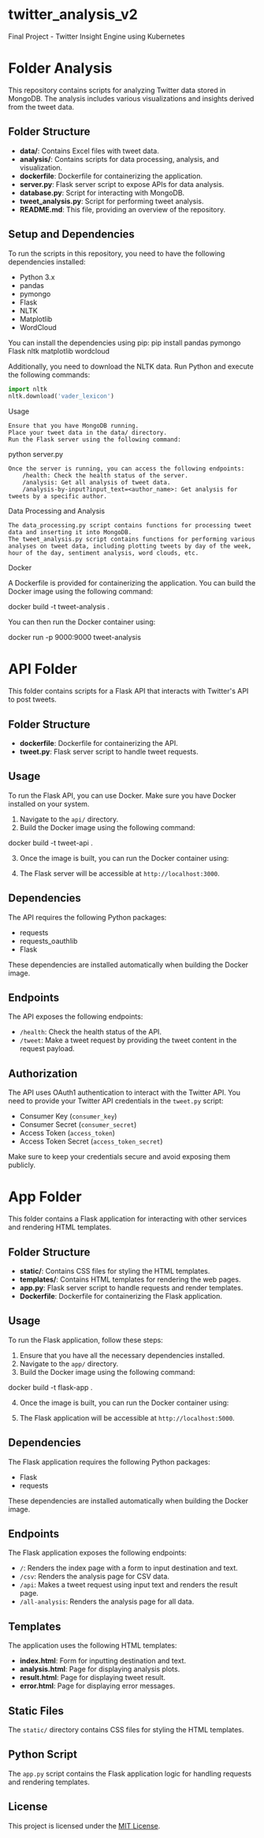 # twitter_analysis_v2
Final Project - Twitter Insight Engine using Kubernetes

# Folder Analysis

This repository contains scripts for analyzing Twitter data stored in MongoDB. The analysis includes various visualizations and insights derived from the tweet data.

## Folder Structure

- **data/**: Contains Excel files with tweet data.
- **analysis/**: Contains scripts for data processing, analysis, and visualization.
- **dockerfile**: Dockerfile for containerizing the application.
- **server.py**: Flask server script to expose APIs for data analysis.
- **database.py**: Script for interacting with MongoDB.
- **tweet_analysis.py**: Script for performing tweet analysis.
- **README.md**: This file, providing an overview of the repository.

## Setup and Dependencies

To run the scripts in this repository, you need to have the following dependencies installed:

- Python 3.x
- pandas
- pymongo
- Flask
- NLTK
- Matplotlib
- WordCloud

You can install the dependencies using pip:
pip install pandas pymongo Flask nltk matplotlib wordcloud


Additionally, you need to download the NLTK data. Run Python and execute the following commands:

```python
import nltk
nltk.download('vader_lexicon')
```

Usage

    Ensure that you have MongoDB running.
    Place your tweet data in the data/ directory.
    Run the Flask server using the following command:

python server.py

    Once the server is running, you can access the following endpoints:
        /health: Check the health status of the server.
        /analysis: Get all analysis of tweet data.
        /analysis-by-input?input_text=<author_name>: Get analysis for tweets by a specific author.

Data Processing and Analysis

    The data_processing.py script contains functions for processing tweet data and inserting it into MongoDB.
    The tweet_analysis.py script contains functions for performing various analyses on tweet data, including plotting tweets by day of the week, hour of the day, sentiment analysis, word clouds, etc.

Docker

A Dockerfile is provided for containerizing the application. You can build the Docker image using the following command:

docker build -t tweet-analysis .

You can then run the Docker container using:

docker run -p 9000:9000 tweet-analysis


# API Folder

This folder contains scripts for a Flask API that interacts with Twitter's API to post tweets.

## Folder Structure

- **dockerfile**: Dockerfile for containerizing the API.
- **tweet.py**: Flask server script to handle tweet requests.

## Usage

To run the Flask API, you can use Docker. Make sure you have Docker installed on your system.

1. Navigate to the `api/` directory.
2. Build the Docker image using the following command:

docker build -t tweet-api .


3. Once the image is built, you can run the Docker container using:


4. The Flask server will be accessible at `http://localhost:3000`.

## Dependencies

The API requires the following Python packages:

- requests
- requests_oauthlib
- Flask

These dependencies are installed automatically when building the Docker image.

## Endpoints

The API exposes the following endpoints:

- `/health`: Check the health status of the API.
- `/tweet`: Make a tweet request by providing the tweet content in the request payload.

## Authorization

The API uses OAuth1 authentication to interact with the Twitter API. You need to provide your Twitter API credentials in the `tweet.py` script:

- Consumer Key (`consumer_key`)
- Consumer Secret (`consumer_secret`)
- Access Token (`access_token`)
- Access Token Secret (`access_token_secret`)

Make sure to keep your credentials secure and avoid exposing them publicly.


# App Folder

This folder contains a Flask application for interacting with other services and rendering HTML templates.

## Folder Structure

- **static/**: Contains CSS files for styling the HTML templates.
- **templates/**: Contains HTML templates for rendering the web pages.
- **app.py**: Flask server script to handle requests and render templates.
- **Dockerfile**: Dockerfile for containerizing the Flask application.

## Usage

To run the Flask application, follow these steps:

1. Ensure that you have all the necessary dependencies installed.
2. Navigate to the `app/` directory.
3. Build the Docker image using the following command:

docker build -t flask-app .


4. Once the image is built, you can run the Docker container using:


5. The Flask application will be accessible at `http://localhost:5000`.

## Dependencies

The Flask application requires the following Python packages:

- Flask
- requests

These dependencies are installed automatically when building the Docker image.

## Endpoints

The Flask application exposes the following endpoints:

- `/`: Renders the index page with a form to input destination and text.
- `/csv`: Renders the analysis page for CSV data.
- `/api`: Makes a tweet request using input text and renders the result page.
- `/all-analysis`: Renders the analysis page for all data.

## Templates

The application uses the following HTML templates:

- **index.html**: Form for inputting destination and text.
- **analysis.html**: Page for displaying analysis plots.
- **result.html**: Page for displaying tweet result.
- **error.html**: Page for displaying error messages.

## Static Files

The `static/` directory contains CSS files for styling the HTML templates.

## Python Script

The `app.py` script contains the Flask application logic for handling requests and rendering templates.

## License

This project is licensed under the [MIT License](LICENSE).

